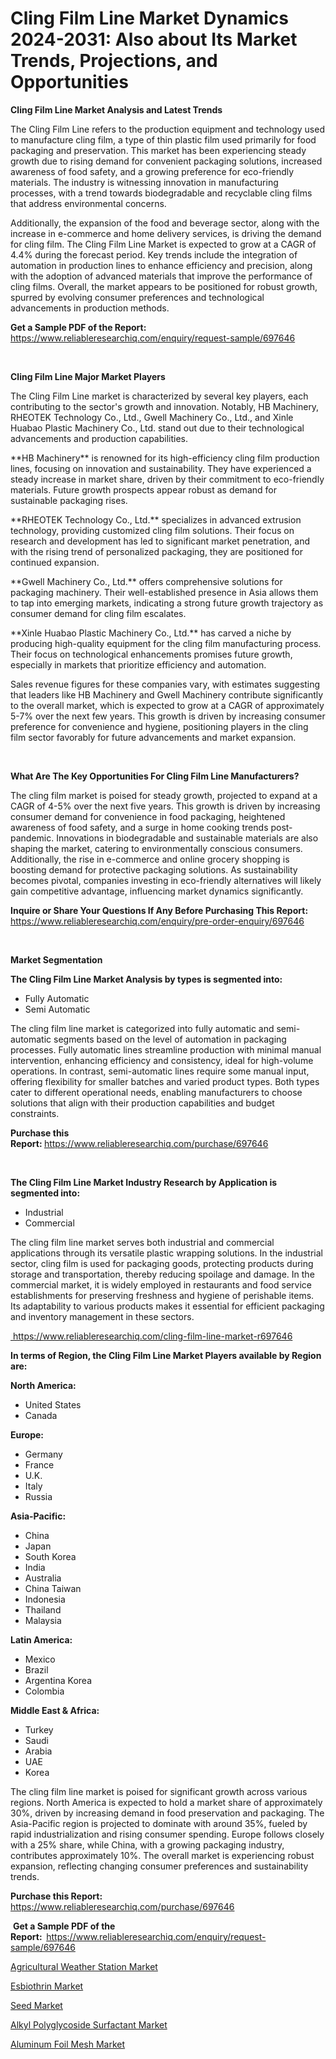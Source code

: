 <p><h1>Cling Film Line Market Dynamics 2024-2031: Also about Its Market Trends, Projections, and Opportunities</h1></p><p><strong>Cling Film Line Market Analysis and Latest Trends</strong></p>
<p><p>The Cling Film Line refers to the production equipment and technology used to manufacture cling film, a type of thin plastic film used primarily for food packaging and preservation. This market has been experiencing steady growth due to rising demand for convenient packaging solutions, increased awareness of food safety, and a growing preference for eco-friendly materials. The industry is witnessing innovation in manufacturing processes, with a trend towards biodegradable and recyclable cling films that address environmental concerns.</p><p>Additionally, the expansion of the food and beverage sector, along with the increase in e-commerce and home delivery services, is driving the demand for cling film. The Cling Film Line Market is expected to grow at a CAGR of 4.4% during the forecast period. Key trends include the integration of automation in production lines to enhance efficiency and precision, along with the adoption of advanced materials that improve the performance of cling films. Overall, the market appears to be positioned for robust growth, spurred by evolving consumer preferences and technological advancements in production methods.</p></p>
<p><strong>Get a Sample PDF of the Report:&nbsp;</strong> <a href="https://www.reliableresearchiq.com/enquiry/request-sample/697646?utm_campaign=101&utm_medium=2&utm_source=Github&utm_content=ia&utm_term=10122024&utm_id=cling-film-line">https://www.reliableresearchiq.com/enquiry/request-sample/697646</a></p>
<p>&nbsp;</p>
<p><strong>Cling Film Line Major Market Players</strong></p>
<p><p>The Cling Film Line market is characterized by several key players, each contributing to the sector's growth and innovation. Notably, HB Machinery, RHEOTEK Technology Co., Ltd., Gwell Machinery Co., Ltd., and Xinle Huabao Plastic Machinery Co., Ltd. stand out due to their technological advancements and production capabilities.</p><p>**HB Machinery** is renowned for its high-efficiency cling film production lines, focusing on innovation and sustainability. They have experienced a steady increase in market share, driven by their commitment to eco-friendly materials. Future growth prospects appear robust as demand for sustainable packaging rises.</p><p>**RHEOTEK Technology Co., Ltd.** specializes in advanced extrusion technology, providing customized cling film solutions. Their focus on research and development has led to significant market penetration, and with the rising trend of personalized packaging, they are positioned for continued expansion.</p><p>**Gwell Machinery Co., Ltd.** offers comprehensive solutions for packaging machinery. Their well-established presence in Asia allows them to tap into emerging markets, indicating a strong future growth trajectory as consumer demand for cling film escalates.</p><p>**Xinle Huabao Plastic Machinery Co., Ltd.** has carved a niche by producing high-quality equipment for the cling film manufacturing process. Their focus on technological enhancements promises future growth, especially in markets that prioritize efficiency and automation.</p><p>Sales revenue figures for these companies vary, with estimates suggesting that leaders like HB Machinery and Gwell Machinery contribute significantly to the overall market, which is expected to grow at a CAGR of approximately 5-7% over the next few years. This growth is driven by increasing consumer preference for convenience and hygiene, positioning players in the cling film sector favorably for future advancements and market expansion.</p></p>
<p>&nbsp;</p>
<p><strong>What Are The Key Opportunities For Cling Film Line Manufacturers?</strong></p>
<p><p>The cling film market is poised for steady growth, projected to expand at a CAGR of 4-5% over the next five years. This growth is driven by increasing consumer demand for convenience in food packaging, heightened awareness of food safety, and a surge in home cooking trends post-pandemic. Innovations in biodegradable and sustainable materials are also shaping the market, catering to environmentally conscious consumers. Additionally, the rise in e-commerce and online grocery shopping is boosting demand for protective packaging solutions. As sustainability becomes pivotal, companies investing in eco-friendly alternatives will likely gain competitive advantage, influencing market dynamics significantly.</p></p>
<p><strong>Inquire or Share Your Questions If Any Before Purchasing This Report:</strong> <a href="https://www.reliableresearchiq.com/enquiry/pre-order-enquiry/697646?utm_campaign=101&utm_medium=2&utm_source=Github&utm_content=ia&utm_term=10122024&utm_id=cling-film-line">https://www.reliableresearchiq.com/enquiry/pre-order-enquiry/697646</a></p>
<p>&nbsp;</p>
<p><strong>Market Segmentation</strong></p>
<p><strong>The Cling Film Line Market Analysis by types is segmented into:</strong></p>
<p><ul><li>Fully Automatic</li><li>Semi Automatic</li></ul></p>
<p><p>The cling film line market is categorized into fully automatic and semi-automatic segments based on the level of automation in packaging processes. Fully automatic lines streamline production with minimal manual intervention, enhancing efficiency and consistency, ideal for high-volume operations. In contrast, semi-automatic lines require some manual input, offering flexibility for smaller batches and varied product types. Both types cater to different operational needs, enabling manufacturers to choose solutions that align with their production capabilities and budget constraints.</p></p>
<p><strong>Purchase this Report:&nbsp;</strong><a href="https://www.reliableresearchiq.com/purchase/697646?utm_campaign=101&utm_medium=2&utm_source=Github&utm_content=ia&utm_term=10122024&utm_id=cling-film-line">https://www.reliableresearchiq.com/purchase/697646</a></p>
<p>&nbsp;</p>
<p><strong>The Cling Film Line Market Industry Research by Application is segmented into:</strong></p>
<p><ul><li>Industrial</li><li>Commercial</li></ul></p>
<p><p>The cling film line market serves both industrial and commercial applications through its versatile plastic wrapping solutions. In the industrial sector, cling film is used for packaging goods, protecting products during storage and transportation, thereby reducing spoilage and damage. In the commercial market, it is widely employed in restaurants and food service establishments for preserving freshness and hygiene of perishable items. Its adaptability to various products makes it essential for efficient packaging and inventory management in these sectors.</p></p>
<p><a href="https://www.reliableresearchiq.com/cling-film-line-market-r697646?utm_campaign=101&utm_medium=2&utm_source=Github&utm_content=ia&utm_term=10122024&utm_id=cling-film-line">&nbsp;https://www.reliableresearchiq.com/cling-film-line-market-r697646</a></p>
<p><strong>In terms of Region, the Cling Film Line Market Players available by Region are:</strong></p>
<p>
    <p> <strong> North America: </strong>
        <ul>
            <li>United States</li>
            <li>Canada</li>
        </ul>
        </p> 
    <p> <strong> Europe: </strong>
        <ul>
            <li>Germany</li>
            <li>France</li>
            <li>U.K.</li>
            <li>Italy</li>
            <li>Russia</li>
        </ul>
        </p> 
    <p> <strong> Asia-Pacific: </strong>
        <ul>
            <li>China</li>
            <li>Japan</li>
            <li>South Korea</li>
            <li>India</li>
            <li>Australia</li>
            <li>China Taiwan</li>
            <li>Indonesia</li>
            <li>Thailand</li>
            <li>Malaysia</li>
        </ul>
        </p> 
    <p> <strong> Latin America: </strong>
        <ul>
            <li>Mexico</li>
            <li>Brazil</li>
            <li>Argentina Korea</li>
            <li>Colombia</li>
        </ul>
        </p> 
    <p> <strong> Middle East & Africa: </strong>
        <ul>
            <li>Turkey</li>
            <li>Saudi</li>
            <li>Arabia</li>
            <li>UAE</li>
            <li>Korea</li>
        </ul>
    </p>
    </p>
<p><p>The cling film line market is poised for significant growth across various regions. North America is expected to hold a market share of approximately 30%, driven by increasing demand in food preservation and packaging. The Asia-Pacific region is projected to dominate with around 35%, fueled by rapid industrialization and rising consumer spending. Europe follows closely with a 25% share, while China, with a growing packaging industry, contributes approximately 10%. The overall market is experiencing robust expansion, reflecting changing consumer preferences and sustainability trends.</p></p>
<p><strong>Purchase this Report: </strong><a href="https://www.reliableresearchiq.com/purchase/697646?utm_campaign=101&utm_medium=2&utm_source=Github&utm_content=ia&utm_term=10122024&utm_id=cling-film-line">https://www.reliableresearchiq.com/purchase/697646</a></p>
<p>&nbsp;<strong>Get a Sample PDF of the Report:&nbsp;&nbsp;</strong><a href="https://www.reliableresearchiq.com/enquiry/request-sample/697646?utm_campaign=101&utm_medium=2&utm_source=Github&utm_content=ia&utm_term=10122024&utm_id=cling-film-line">https://www.reliableresearchiq.com/enquiry/request-sample/697646</a></p>
<p><strong></strong></p>
<p><p><a href="https://www.linkedin.com/pulse/agricultural-weather-station-market-analysis-present-u0ore?utm_campaign=101&utm_medium=2&utm_source=Github&utm_content=ia&utm_term=10122024&utm_id=cling-film-line">Agricultural Weather Station Market</a></p><p><a href="https://www.linkedin.com/pulse/futur-trend-quest-sl8ue?utm_campaign=101&utm_medium=2&utm_source=Github&utm_content=ia&utm_term=10122024&utm_id=cling-film-line">Esbiothrin Market</a></p><p><a href="https://www.linkedin.com/pulse/seed-market-size-share-analysis-for2024-2031-its-anticipated-fx3ke?utm_campaign=101&utm_medium=2&utm_source=Github&utm_content=ia&utm_term=10122024&utm_id=cling-film-line">Seed Market</a></p><p><a href="https://www.linkedin.com/pulse/futur-trend-quest-sl8ue?utm_campaign=101&utm_medium=2&utm_source=Github&utm_content=ia&utm_term=10122024&utm_id=cling-film-line">Alkyl Polyglycoside Surfactant Market</a></p><p><a href="https://www.linkedin.com/pulse/th-score-market-0ptye?utm_campaign=101&utm_medium=2&utm_source=Github&utm_content=ia&utm_term=10122024&utm_id=cling-film-line">Aluminum Foil Mesh Market</a></p></p>